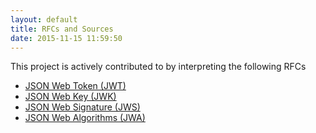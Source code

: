 ```yaml
---
layout: default
title: RFCs and Sources
date: 2015-11-15 11:59:50
---
```


This project is actively contributed to by interpreting the following RFCs

- [JSON Web Token (JWT)](https://tools.ietf.org/html/rfc7519)
- [JSON Web Key (JWK)](https://tools.ietf.org/html/rfc7517)
- [JSON Web Signature (JWS)](https://tools.ietf.org/html/rfc7515)
- [JSON Web Algorithms (JWA)](https://tools.ietf.org/html/rfc7518)